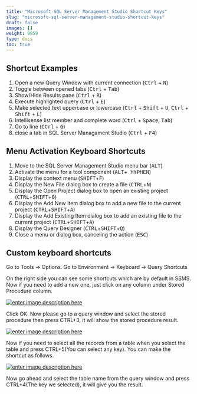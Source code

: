 ```yaml
---
title: "Microsoft SQL Server Management Studio Shortcut Keys"
slug: "microsoft-sql-server-management-studio-shortcut-keys"
draft: false
images: []
weight: 9959
type: docs
toc: true
---
```


## Shortcut Examples
1. Open a new Query Window with current connection (<kbd>Ctrl</kbd> + <kbd>N</kbd>)
2. Toggle between opened tabs (<kbd>Ctrl</kbd> + <kbd>Tab</kbd>)
3. Show/Hide Results pane (<kbd>Ctrl</kbd> + <kbd>R</kbd>)
4. Execute highlighted query (<kbd>Ctrl</kbd> + <kbd>E</kbd>)
5. Make selected text uppercase or lowercase (<kbd>Ctrl</kbd> + <kbd>Shift</kbd> + <kbd>U</kbd>, <kbd>Ctrl</kbd> + <kbd>Shift</kbd> + <kbd>L</kbd>)
6. Intellisense list member and complete word (<kbd>Ctrl</kbd> + <kbd>Space</kbd>, <kbd>Tab</kbd>)
7. Go to line (<kbd>Ctrl</kbd> + <kbd>G</kbd>)
8.  close a tab in SQL Server Managament Studio (<kbd>Ctrl</kbd> + <kbd>F4</kbd>)

## Menu Activation Keyboard Shortcuts
 1. Move to the SQL Server Management Studio menu bar (<kbd>ALT</kbd>)
 2. Activate the menu for a tool component (<kbd>ALT</kbd>+<kbd> HYPHEN</kbd>)
 3. Display the context menu (<kbd>SHIFT</kbd>+<kbd>F</kbd>)
 4. Display the New File dialog box to create a file (<kbd>CTRL</kbd>+<kbd>N</kbd>)
 5. Display the Open Project dialog box to open an existing project (<kbd>CTRL</kbd>+<kbd>SHIFT</kbd>+<kbd>0</kbd>)
 6. Display the Add New Item dialog box to add a new file to the current project (<kbd>CTRL</kbd>+<kbd>SHIFT</kbd>+<kbd>A</kbd>)
 7. Display the Add Existing Item dialog box to add an existing file to the current project  (<kbd>CTRL</kbd>+<kbd>SHIFT</kbd>+<kbd>A</kbd>)    
 8. Display the Query Designer (<kbd>CTRL</kbd>+<kbd>SHIFT</kbd>+<kbd>Q</kbd>) 
 9. Close a menu or dialog box, canceling the action (<kbd>ESC</kbd>)

## Custom keyboard shortcuts
Go to Tools -> Options. Go to Environment -> Keyboard -> Query Shortcuts

On the right side you can see some shortcuts which are by default in SSMS. Now if you need to add a new one, just click on any column under Stored Procedure column.

[![enter image description here][1]][1]

Click OK. Now please go to a query window and select the stored procedure then press CTRL+3, it will show the stored procedure result.

[![enter image description here][2]][2]

Now if you need to select all the records from a table when you select the table and press CTRL+5(You can select any key). You can make the shortcut as follows.

[![enter image description here][3]][3]

Now go ahead and select the table name from the query window and press CTRL+4(The key we selected), it will give you the result.


  [1]: https://i.stack.imgur.com/OpOR4.png
  [2]: https://i.stack.imgur.com/qw5Ro.png
  [3]: https://i.stack.imgur.com/mQg78.png

